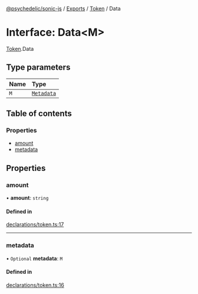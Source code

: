 [@psychedelic/sonic-js](../README.md) / [Exports](../modules.md) / [Token](../modules/Token.md) / Data

# Interface: Data<M\>

[Token](../modules/Token.md).Data

## Type parameters

| Name | Type |
| :------ | :------ |
| `M` | [`Metadata`](../modules/Token.md#metadata) |

## Table of contents

### Properties

- [amount](Token.Data.md#amount)
- [metadata](Token.Data.md#metadata)

## Properties

### amount

• **amount**: `string`

#### Defined in

[declarations/token.ts:17](https://github.com/Psychedelic/sonic-js/blob/cfc7f22/src/declarations/token.ts#L17)

___

### metadata

• `Optional` **metadata**: `M`

#### Defined in

[declarations/token.ts:16](https://github.com/Psychedelic/sonic-js/blob/cfc7f22/src/declarations/token.ts#L16)
